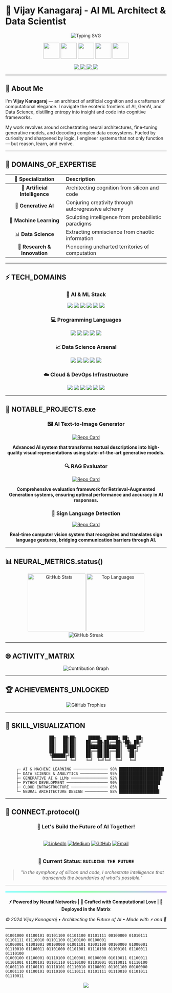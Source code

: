 # 🚀 Vijay Kanagaraj - AI ML Architect & Data Scientist

<div align="center">

<!-- Animated Typing Header -->
<img src="https://readme-typing-svg.herokuapp.com?font=JetBrains+Mono&weight=600&size=35&duration=3000&pause=1000&color=00FFFF&center=true&vCenter=true&width=600&lines=%F0%9F%9A%80+VIJAY+KANAGARAJ;%F0%9F%A4%96+AI+ML+ARCHITECT;%F0%9F%A7%A0+DATA+SCIENTIST;%F0%9F%94%AE+COGNITIVE+ENGINEER;%E2%9A%A1+NEURAL+ARCHITECT" alt="Typing SVG" />

<!-- Animated Tech Symbols -->
<p align="center">
  <img src="https://media.giphy.com/media/WUlplcMpOCEmTGBtBW/giphy.gif" width="50">
  <img src="https://media.giphy.com/media/du3J3cXyzhj75IOgvA/giphy.gif" width="50">
  <img src="https://media.giphy.com/media/LMt9638dO8dftAjtco/giphy.gif" width="50">
  <img src="https://media.giphy.com/media/KzJkzjggfGN5Py6nkT/giphy.gif" width="50">
  <img src="https://media.giphy.com/media/IdyAQJVN2kVPNUrojM/giphy.gif" width="50">
</p>

<!-- Social Media Links -->
<p align="center">
  <a href="https://www.linkedin.com/in/vijay-kanagaraj/">
    <img src="https://img.shields.io/badge/LinkedIn-Connect-0077B5?style=for-the-badge&logo=linkedin&logoColor=white&labelColor=0077B5&color=000000"/>
  </a>
  <a href="https://medium.com/@vijaykanagaraj1986">
    <img src="https://img.shields.io/badge/Medium-Follow-12100E?style=for-the-badge&logo=medium&logoColor=white&labelColor=12100E&color=000000"/>
  </a>
  <a href="https://github.com/VijayKanagaraj7">
    <img src="https://img.shields.io/badge/GitHub-Follow-100000?style=for-the-badge&logo=github&logoColor=white&labelColor=100000&color=000000"/>
  </a>
  <a href="mailto:vijaykanagaraj1986@gmail.com">
    <img src="https://img.shields.io/badge/Email-Contact-D14836?style=for-the-badge&logo=gmail&logoColor=white&labelColor=D14836&color=000000"/>
  </a>
</p>

</div>

---

## 💫 About Me

I'm **Vijay Kanagaraj** — an architect of artificial cognition and a craftsman of computational elegance. I navigate the esoteric frontiers of AI, GenAI, and Data Science, distilling entropy into insight and code into cognitive frameworks.

My work revolves around orchestrating neural architectures, fine-tuning generative models, and decoding complex data ecosystems. Fueled by curiosity and sharpened by logic, I engineer systems that not only function — but reason, learn, and evolve.

---

## 🚀 DOMAINS_OF_EXPERTISE

<div align="center">
  
| 🧬 Specialization | Description |
|:------------------:|:------------|
| 🧬 **Artificial Intelligence** | Architecting cognition from silicon and code |
| 🔮 **Generative AI** | Conjuring creativity through autoregressive alchemy |
| 🧠 **Machine Learning** | Sculpting intelligence from probabilistic paradigms |
| 📊 **Data Science** | Extracting omniscience from chaotic information |
| 🔬 **Research & Innovation** | Pioneering uncharted territories of computation |

</div>

---

## ⚡ TECH_DOMAINS

<div align="center">

### 🤖 AI & ML Stack
<img src="https://img.shields.io/badge/PyTorch-EE4C2C?style=for-the-badge&logo=pytorch&logoColor=white"/>
<img src="https://img.shields.io/badge/TensorFlow-FF6F00?style=for-the-badge&logo=tensorflow&logoColor=white"/>
<img src="https://img.shields.io/badge/Transformers-FFAA00?style=for-the-badge&logo=huggingface&logoColor=black"/>
<img src="https://img.shields.io/badge/HuggingFace-FFAA00?style=for-the-badge&logo=huggingface&logoColor=black"/>
<img src="https://img.shields.io/badge/LangChain-00D4AA?style=for-the-badge&logo=chainlink&logoColor=white"/>
<img src="https://img.shields.io/badge/LlamaIndex-8B5CF6?style=for-the-badge&logo=meta&logoColor=white"/>

### 💻 Programming Languages
<img src="https://img.shields.io/badge/Python-3776AB?style=for-the-badge&logo=python&logoColor=white"/>
<img src="https://img.shields.io/badge/TypeScript-007ACC?style=for-the-badge&logo=typescript&logoColor=white"/>
<img src="https://img.shields.io/badge/Java-ED8B00?style=for-the-badge&logo=openjdk&logoColor=white"/>
<img src="https://img.shields.io/badge/C++-00599C?style=for-the-badge&logo=c%2B%2B&logoColor=white"/>
<img src="https://img.shields.io/badge/SQL-4479A1?style=for-the-badge&logo=mysql&logoColor=white"/>

### 📈 Data Science Arsenal
<img src="https://img.shields.io/badge/Pandas-150458?style=for-the-badge&logo=pandas&logoColor=white"/>
<img src="https://img.shields.io/badge/NumPy-013243?style=for-the-badge&logo=numpy&logoColor=white"/>
<img src="https://img.shields.io/badge/Scikit--learn-F7931E?style=for-the-badge&logo=scikit-learn&logoColor=white"/>
<img src="https://img.shields.io/badge/XGBoost-FF6600?style=for-the-badge&logo=xgboost&logoColor=white"/>
<img src="https://img.shields.io/badge/Power%20BI-F2C811?style=for-the-badge&logo=power-bi&logoColor=black"/>

### ☁️ Cloud & DevOps Infrastructure
<img src="https://img.shields.io/badge/AWS-232F3E?style=for-the-badge&logo=amazon-aws&logoColor=white"/>
<img src="https://img.shields.io/badge/Docker-2496ED?style=for-the-badge&logo=docker&logoColor=white"/>
<img src="https://img.shields.io/badge/Kubernetes-326CE5?style=for-the-badge&logo=kubernetes&logoColor=white"/>
<img src="https://img.shields.io/badge/MLflow-0194E2?style=for-the-badge&logo=mlflow&logoColor=white"/>
<img src="https://img.shields.io/badge/Airflow-017CEE?style=for-the-badge&logo=apache-airflow&logoColor=white"/>
<img src="https://img.shields.io/badge/GitHub%20Actions-2088FF?style=for-the-badge&logo=github-actions&logoColor=white"/>

</div>

---

## 🎯 NOTABLE_PROJECTS.exe

<div align="center">

### 🖼️ AI Text-to-Image Generator
[![Repo Card](https://github-readme-stats.vercel.app/api/pin/?username=VijayKanagaraj7&repo=AI-Text_to_Image_Generator&theme=react&bg_color=0A0A0A&title_color=00FFFF&hide_border=true&icon_color=00FF41&show_icons=true&border_color=00FFFF)](https://github.com/VijayKanagaraj7/AI-Text_to_Image_Generator)

**Advanced AI system that transforms textual descriptions into high-quality visual representations using state-of-the-art generative models.**

### 🔍 RAG Evaluator
[![Repo Card](https://github-readme-stats.vercel.app/api/pin/?username=VijayKanagaraj7&repo=RAG-Evaluator&theme=react&bg_color=0A0A0A&title_color=00FFFF&hide_border=true&icon_color=00FF41&show_icons=true&border_color=00FFFF)](https://github.com/VijayKanagaraj7/RAG-Evaluator)

**Comprehensive evaluation framework for Retrieval-Augmented Generation systems, ensuring optimal performance and accuracy in AI responses.**

### 👋 Sign Language Detection
[![Repo Card](https://github-readme-stats.vercel.app/api/pin/?username=VijayKanagaraj7&repo=Sign-Language-Detection&theme=react&bg_color=0A0A0A&title_color=00FFFF&hide_border=true&icon_color=00FF41&show_icons=true&border_color=00FFFF)](https://github.com/VijayKanagaraj7/Sign-Language-Detection)

**Real-time computer vision system that recognizes and translates sign language gestures, bridging communication barriers through AI.**

</div>

---

## 📊 NEURAL_METRICS.status()

<div align="center">
  
  <!-- GitHub Stats with Cyberpunk Theme -->
  <img src="https://github-readme-stats.vercel.app/api?username=VijayKanagaraj7&show_icons=true&theme=react&bg_color=0A0A0A&title_color=00FFFF&icon_color=00FF41&text_color=FFFFFF&border_color=00FFFF&hide_border=false" alt="GitHub Stats" height="180"/>
  
  <!-- Top Languages with Cyberpunk Theme -->
  <img src="https://github-readme-stats.vercel.app/api/top-langs/?username=VijayKanagaraj7&layout=compact&theme=react&bg_color=0A0A0A&title_color=00FFFF&text_color=FFFFFF&border_color=00FFFF&hide_border=false" alt="Top Languages" height="180"/>

</div>

<div align="center">
  
  <!-- GitHub Streak Stats -->
  <img src="https://github-readme-streak-stats.herokuapp.com/?user=VijayKanagaraj7&theme=dark&hide_border=false&background=0A0A0A&stroke=00FFFF&ring=00FF41&fire=FF6B6B&currStreakNum=00FFFF&sideNums=00FF41&currStreakLabel=8B5CF6&sideLabels=00FFFF&dates=FFFFFF&border=00FFFF" alt="GitHub Streak"/>

</div>

---

## 🌐 ACTIVITY_MATRIX

<div align="center">
  
  <!-- Contribution Graph -->
  <img src="https://github-readme-activity-graph.vercel.app/graph?username=VijayKanagaraj7&bg_color=0a0a0a&color=00ffff&line=00ff41&point=ff6b6b&area=true&hide_border=false&border_color=00ffff&theme=react-dark" alt="Contribution Graph"/>

</div>

---

## 🏆 ACHIEVEMENTS_UNLOCKED

<div align="center">
  
  <!-- GitHub Trophies -->
  <img src="https://github-profile-trophy.vercel.app/?username=VijayKanagaraj7&theme=darkhub&no-frame=true&no-bg=true&margin-w=4&column=7" alt="GitHub Trophies"/>

</div>

---

## 🎨 SKILL_VISUALIZATION

<div align="center">

```ascii
         ██╗   ██╗██╗     █████╗  █████╗ ██╗   ██╗
         ██║   ██║██║    ██╔══██╗██╔══██╗╚██╗ ██╔╝
         ██║   ██║██║    ███████║███████║ ╚████╔╝ 
         ██║   ██║██║    ██╔══██║██╔══██║  ╚██╔╝  
         ╚██████╔╝██║    ██║  ██║██║  ██║   ██║   
          ╚═════╝ ╚═╝    ╚═╝  ╚═╝╚═╝  ╚═╝   ╚═╝   
                                                  
    ┌─ AI & MACHINE LEARNING ─────────────── 98% ███████████████████▌
    ├─ DATA SCIENCE & ANALYTICS ──────────── 95% ██████████████████▉ 
    ├─ GENERATIVE AI & LLMs ──────────────── 92% ██████████████████▍ 
    ├─ PYTHON DEVELOPMENT ────────────────── 90% █████████████████▉  
    ├─ CLOUD INFRASTRUCTURE ──────────────── 85% █████████████████   
    └─ NEURAL ARCHITECTURE DESIGN ────────── 88% █████████████████▌  
```

</div>

---

## 💬 CONNECT.protocol()

<div align="center">

### 🌟 Let's Build the Future of AI Together!

<div style="display: flex; justify-content: center; gap: 20px; margin: 20px 0;">

[![LinkedIn](https://img.shields.io/badge/LinkedIn-Connect-0077B5?style=for-the-badge&logo=linkedin&logoColor=white)](https://www.linkedin.com/in/vijay-kanagaraj/)
[![Medium](https://img.shields.io/badge/Medium-Follow-12100E?style=for-the-badge&logo=medium&logoColor=white)](https://medium.com/@vijaykanagaraj1986)
[![GitHub](https://img.shields.io/badge/GitHub-Follow-100000?style=for-the-badge&logo=github&logoColor=white)](https://github.com/VijayKanagaraj7)
[![Email](https://img.shields.io/badge/Email-Contact-D14836?style=for-the-badge&logo=gmail&logoColor=white)](mailto:vijaykanagaraj1986@gmail.com)

</div>

### 🚀 Current Status: `BUILDING THE FUTURE`

> *"In the symphony of silicon and code, I orchestrate intelligence that transcends the boundaries of what's possible."*

---

<div style="background: linear-gradient(90deg, #00ffff, #00ff41, #8b5cf6); height: 2px; width: 100%; margin: 20px 0;"></div>

**⚡ Powered by Neural Networks | 🧠 Crafted with Computational Love | 🚀 Deployed in the Matrix**

*© 2024 Vijay Kanagaraj • Architecting the Future of AI • Made with ⚡ and 🤖*

</div>

---

<!-- Matrix Digital Rain Effect (CSS Animation in GitHub doesn't work, but this gives the aesthetic) -->
```
01001000 01100101 01101100 01101100 01101111 00100000 01010111 01101111 01110010 01101100 01100100 00100001
01000001 01001001 00100000 01001101 01001100 00100000 01000001 01110010 01100011 01101000 01101001 01110100 01100101 01100011 01110100
01000100 01100001 01110100 01100001 00100000 01010011 01100011 01101001 01100101 01101110 01110100 01101001 01110011 01110100
01001110 01100101 01110101 01110010 01100001 01101100 00100000 01001110 01100101 01110100 01110111 01101111 01110010 01101011 01110011
```

<!-- Hidden Easter Egg -->
<!-- 
╔══════════════════════════════════════════════════════════════════════════════╗
║ If you're reading this, you've found the hidden easter egg! 🥚               ║
║ Connect with me on LinkedIn for a special AI discussion! 🤖                  ║
║ Hint: The future of AI lies in the convergence of consciousness and code.    ║
╚══════════════════════════════════════════════════════════════════════════════╝
-->

<div align="center">
  <img src="https://capsule-render.vercel.app/api?type=waving&color=gradient&customColorList=12&height=100&section=footer&animation=twinkling"/>
</div>
